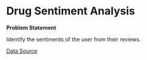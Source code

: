 # Drug Sentiment Analysis

**Problem Statement**

Identify the sentiments of the user from their reviews.


[Data Source](https://archive.ics.uci.edu/ml/datasets/Drug+Review+Dataset+%28Drugs.com%29)
